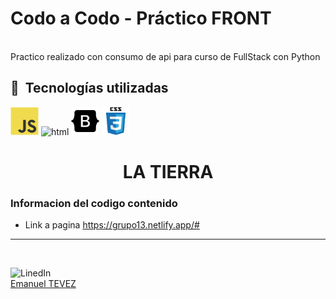 # Codo a Codo - Práctico FRONT

<br>  
Practico realizado con consumo de api para curso de FullStack con Python
<br>

<h2> 🚀 &nbsp;Tecnologías utilizadas</h2>
<p align="left">

<img src="https://raw.githubusercontent.com/devicons/devicon/master/icons/javascript/javascript-original.svg" alt="javascript" width="45" height="45" />
<img src="https://cdn.jsdelivr.net/gh/devicons/devicon/icons/html5/html5-original.svg" alt="html" width="45" height="45"/>
<img src="https://raw.githubusercontent.com/devicons/devicon/master/icons/bootstrap/bootstrap-plain.svg" alt="bootstrap" width="45" height="45" />
<img src="https://raw.githubusercontent.com/devicons/devicon/master/icons/css3/css3-original-wordmark.svg" alt="css3" width="45" height="45" />


<h1 align="center">
    LA TIERRA
</h1>

### Informacion del codigo contenido
- Link a pagina https://grupo13.netlify.app/#

<hr><br>


![LinedIn](https://logodownload.org/wp-content/uploads/2019/03/linkedin-logo-6.png)
<br>
[Emanuel TEVEZ](https://www.linkedin.com/in/emanuel-juli%C3%A1n-tevez/)
